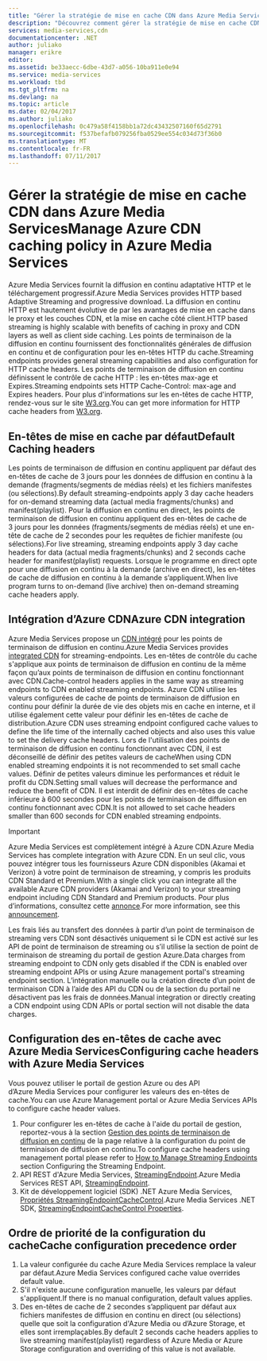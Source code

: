 ```yaml
---
title: "Gérer la stratégie de mise en cache CDN dans Azure Media Services | Microsoft Docs"
description: "Découvrez comment gérer la stratégie de mise en cache CDN dans Azure Media Services."
services: media-services,cdn
documentationcenter: .NET
author: juliako
manager: erikre
editor: 
ms.assetid: be33aecc-6dbe-43d7-a056-10ba911e0e94
ms.service: media-services
ms.workload: tbd
ms.tgt_pltfrm: na
ms.devlang: na
ms.topic: article
ms.date: 02/04/2017
ms.author: juliako
ms.openlocfilehash: 0c479a58f4158bb1a72dc43432507160f65d2791
ms.sourcegitcommit: f537befafb079256fba0529ee554c034d73f36b0
ms.translationtype: MT
ms.contentlocale: fr-FR
ms.lasthandoff: 07/11/2017
---
```

# <a name="manage-azure-cdn-caching-policy-in-azure-media-services"></a><span data-ttu-id="13234-103">Gérer la stratégie de mise en cache CDN dans Azure Media Services</span><span class="sxs-lookup"><span data-stu-id="13234-103">Manage Azure CDN caching policy in Azure Media Services</span></span>
<span data-ttu-id="13234-104">Azure Media Services fournit la diffusion en continu adaptative HTTP et le téléchargement progressif.</span><span class="sxs-lookup"><span data-stu-id="13234-104">Azure Media Services provides HTTP based Adaptive Streaming and progressive download.</span></span> <span data-ttu-id="13234-105">La diffusion en continu HTTP est hautement évolutive de par les avantages de mise en cache dans le proxy et les couches CDN, et la mise en cache côté client.</span><span class="sxs-lookup"><span data-stu-id="13234-105">HTTP based streaming is highly scalable with benefits of caching in proxy and CDN layers as well as client side caching.</span></span> <span data-ttu-id="13234-106">Les points de terminaison de la diffusion en continu fournissent des fonctionnalités générales de diffusion en continu et de configuration pour les en-têtes HTTP du cache.</span><span class="sxs-lookup"><span data-stu-id="13234-106">Streaming endpoints provides general streaming capabilities and also configuration for HTTP cache headers.</span></span> <span data-ttu-id="13234-107">Les points de terminaison de diffusion en continu définissent le contrôle de cache HTTP : les en-têtes max-age et Expires.</span><span class="sxs-lookup"><span data-stu-id="13234-107">Streaming endpoints sets HTTP Cache-Control: max-age and Expires headers.</span></span> <span data-ttu-id="13234-108">Pour plus d'informations sur les en-têtes de cache HTTP, rendez-vous sur le site [W3.org](http://www.w3.org/Protocols/rfc2616/rfc2616-sec13.html).</span><span class="sxs-lookup"><span data-stu-id="13234-108">You can get more information for HTTP cache headers from [W3.org](http://www.w3.org/Protocols/rfc2616/rfc2616-sec13.html).</span></span>

## <a name="default-caching-headers"></a><span data-ttu-id="13234-109">En-têtes de mise en cache par défaut</span><span class="sxs-lookup"><span data-stu-id="13234-109">Default Caching headers</span></span>
<span data-ttu-id="13234-110">Les points de terminaison de diffusion en continu appliquent par défaut des en-têtes de cache de 3 jours pour les données de diffusion en continu à la demande (fragments/segments de médias réels) et les fichiers manifestes (ou sélections).</span><span class="sxs-lookup"><span data-stu-id="13234-110">By default streaming-endpoints apply 3 day cache headers for on-demand streaming data (actual media fragments/chunks) and manifest(playlist).</span></span> <span data-ttu-id="13234-111">Pour la diffusion en continu en direct, les points de terminaison de diffusion en continu appliquent des en-têtes de cache de 3 jours pour les données (fragments/segments de médias réels) et une en-tête de cache de 2 secondes pour les requêtes de fichier manifeste (ou sélections).</span><span class="sxs-lookup"><span data-stu-id="13234-111">For live streaming, streaming endpoints apply 3 day cache headers for data (actual media fragments/chunks) and 2 seconds cache header for manifest(playlist) requests.</span></span> <span data-ttu-id="13234-112">Lorsque le programme en direct opte pour une diffusion en continu à la demande (archive en direct), les en-têtes de cache de diffusion en continu à la demande s’appliquent.</span><span class="sxs-lookup"><span data-stu-id="13234-112">When live program turns to on-demand (live archive) then on-demand streaming cache headers apply.</span></span>

## <a name="azure-cdn-integration"></a><span data-ttu-id="13234-113">Intégration d’Azure CDN</span><span class="sxs-lookup"><span data-stu-id="13234-113">Azure CDN integration</span></span>
<span data-ttu-id="13234-114">Azure Media Services propose un [CDN intégré](https://azure.microsoft.com/updates/azure-media-services-now-fully-integrated-with-azure-cdn/) pour les points de terminaison de diffusion en continu.</span><span class="sxs-lookup"><span data-stu-id="13234-114">Azure Media Services provides [integrated CDN](https://azure.microsoft.com/updates/azure-media-services-now-fully-integrated-with-azure-cdn/) for streaming-endpoints.</span></span> <span data-ttu-id="13234-115">Les en-têtes de contrôle du cache s'applique aux points de terminaison de diffusion en continu de la même façon qu’aux points de terminaison de diffusion en continu fonctionnant avec CDN.</span><span class="sxs-lookup"><span data-stu-id="13234-115">Cache-control headers applies in the same way as streaming endpoints to CDN enabled streaming endpoints.</span></span> <span data-ttu-id="13234-116">Azure CDN utilise les valeurs configurées de cache de points de terminaison de diffusion en continu pour définir la durée de vie des objets mis en cache en interne, et il utilise également cette valeur pour définir les en-têtes de cache de distribution.</span><span class="sxs-lookup"><span data-stu-id="13234-116">Azure CDN uses streaming endpoint configured cache values to define the life time of the internally cached objects and also uses this value to set the delivery cache headers.</span></span> <span data-ttu-id="13234-117">Lors de l'utilisation des points de terminaison de diffusion en continu fonctionnant avec CDN, il est déconseillé de définir des petites valeurs de cache</span><span class="sxs-lookup"><span data-stu-id="13234-117">When using CDN enabled streaming endpoints it is not recommended to set small cache values.</span></span> <span data-ttu-id="13234-118">Définir de petites valeurs diminue les performances et réduit le profit du CDN.</span><span class="sxs-lookup"><span data-stu-id="13234-118">Setting small values will decrease the performance and reduce the benefit of CDN.</span></span> <span data-ttu-id="13234-119">Il est interdit de définir des en-têtes de cache inférieure à 600 secondes pour les points de terminaison de diffusion en continu fonctionnant avec CDN.</span><span class="sxs-lookup"><span data-stu-id="13234-119">It is not allowed to set cache headers smaller than 600 seconds for CDN enabled streaming endpoints.</span></span>

> [!IMPORTANT]
><span data-ttu-id="13234-120">Azure Media Services est complètement intégré à Azure CDN.</span><span class="sxs-lookup"><span data-stu-id="13234-120">Azure Media Services has complete integration with Azure CDN.</span></span> <span data-ttu-id="13234-121">En un seul clic, vous pouvez intégrer tous les fournisseurs Azure CDN disponibles (Akamai et Verizon) à votre point de terminaison de streaming, y compris les produits CDN Standard et Premium.</span><span class="sxs-lookup"><span data-stu-id="13234-121">With a single click you can integrate all the available Azure CDN providers (Akamai and Verizon) to your streaming endpoint including CDN Standard and Premium products.</span></span> <span data-ttu-id="13234-122">Pour plus d’informations, consultez cette [annonce](https://azure.microsoft.com/blog/standardstreamingendpoint/).</span><span class="sxs-lookup"><span data-stu-id="13234-122">For more information, see this [announcement](https://azure.microsoft.com/blog/standardstreamingendpoint/).</span></span>
> 
> <span data-ttu-id="13234-123">Les frais liés au transfert des données à partir d’un point de terminaison de streaming vers CDN sont désactivés uniquement si le CDN est activé sur les API de point de terminaison de streaming ou s’il utilise la section de point de terminaison de streaming du portail de gestion Azure.</span><span class="sxs-lookup"><span data-stu-id="13234-123">Data charges from streaming endpoint to CDN only gets disabled if the CDN is enabled over streaming endpoint APIs or using Azure management portal's streaming endpoint section.</span></span> <span data-ttu-id="13234-124">L’intégration manuelle ou la création directe d’un point de terminaison CDN à l’aide des API du CDN ou de la section du portail ne désactivent pas les frais de données.</span><span class="sxs-lookup"><span data-stu-id="13234-124">Manual integration or directly creating a CDN endpoint using CDN APIs or portal section will not disable the data charges.</span></span>

## <a name="configuring-cache-headers-with-azure-media-services"></a><span data-ttu-id="13234-125">Configuration des en-têtes de cache avec Azure Media Services</span><span class="sxs-lookup"><span data-stu-id="13234-125">Configuring cache headers with Azure Media Services</span></span>
<span data-ttu-id="13234-126">Vous pouvez utiliser le portail de gestion Azure ou des API d’Azure Media Services pour configurer les valeurs des en-têtes de cache.</span><span class="sxs-lookup"><span data-stu-id="13234-126">You can use Azure Management portal or Azure Media Services APIs to configure cache header values.</span></span>

1. <span data-ttu-id="13234-127">Pour configurer les en-têtes de cache à l'aide du portail de gestion, reportez-vous à la section [Gestion des points de terminaison de diffusion en continu](../media-services/media-services-portal-manage-streaming-endpoints.md) de la page relative à la configuration du point de terminaison de diffusion en continu.</span><span class="sxs-lookup"><span data-stu-id="13234-127">To configure cache headers using management portal please refer to [How to Manage Streaming Endpoints](../media-services/media-services-portal-manage-streaming-endpoints.md) section Configuring the Streaming Endpoint.</span></span>
2. <span data-ttu-id="13234-128">API REST d'Azure Media Services, [StreamingEndpoint](https://msdn.microsoft.com/library/azure/dn783468.aspx#StreamingEndpointCacheControl).</span><span class="sxs-lookup"><span data-stu-id="13234-128">Azure Media Services REST API, [StreamingEndpoint](https://msdn.microsoft.com/library/azure/dn783468.aspx#StreamingEndpointCacheControl).</span></span>
3. <span data-ttu-id="13234-129">Kit de développement logiciel (SDK) .NET Azure Media Services, [Propriétés StreamingEndpointCacheControl](http://go.microsoft.com/fwlink/?LinkId=615302).</span><span class="sxs-lookup"><span data-stu-id="13234-129">Azure Media Services .NET SDK, [StreamingEndpointCacheControl Properties](http://go.microsoft.com/fwlink/?LinkId=615302).</span></span>

## <a name="cache-configuration-precedence-order"></a><span data-ttu-id="13234-130">Ordre de priorité de la configuration du cache</span><span class="sxs-lookup"><span data-stu-id="13234-130">Cache configuration precedence order</span></span>
1. <span data-ttu-id="13234-131">La valeur configurée du cache Azure Media Services remplace la valeur par défaut.</span><span class="sxs-lookup"><span data-stu-id="13234-131">Azure Media Services configured cache value overrides default value.</span></span>
2. <span data-ttu-id="13234-132">S'il n'existe aucune configuration manuelle, les valeurs par défaut s'appliquent.</span><span class="sxs-lookup"><span data-stu-id="13234-132">If there is no manual configuration, default values applies.</span></span>
3. <span data-ttu-id="13234-133">Des en-têtes de cache de 2 secondes s’appliquent par défaut aux fichiers manifestes de diffusion en continu en direct (ou sélections) quelle que soit la configuration d'Azure Media ou d’Azure Storage, et elles sont irremplaçables.</span><span class="sxs-lookup"><span data-stu-id="13234-133">By default 2 seconds cache headers applies to live streaming manifest(playlist) regardless of Azure Media or Azure Storage configuration and overriding of this value is not available.</span></span>

